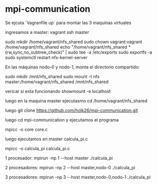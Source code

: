 # mpi-communication

Se ejcuta ´Vagranfile up´ para montar las 3 maquinas virtuales 

ingresamos a master:  vagrant ssh master

sudo mkdir /home/vagrant/nfs_shared
sudo chown vagrant:vagrant /home/vagrant/nfs_shared
echo "/home/vagrant/nfs_shared *(rw,sync,no_subtree_check)" | sudo tee -a /etc/exports
sudo exportfs -a
sudo systemctl restart nfs-kernel-server


En las máquinas nodo-0 y nodo-1, monta el directorio compartido:

sudo mkdir /mnt/nfs_shared
sudo mount -t nfs master:/home/vagrant/nfs_shared /mnt/nfs_shared


vericar si esta funcionando showmount -e localhost

luego en la maquina master ejecutasmo cd /home/vagrant/nfs_shared 

luego git clone https://github.com/holk26/mpi-communication.git

luego cd mpi-communication y ejecutamos el programa 

mpicc -o core core.c

luego ejecutamos en master calcula_pi.c

mpicc -o calcula_pi calcula_pi.c

1 procesador:
mpirun -np 1 --host master ./calcula_pi

2 procesadores:
mpirun -np 2 --host master,nodo-0 ./calcula_pi

3 procesadores:
mpirun -np 3 --host master,nodo-0,nodo-1 ./calcula_pi
